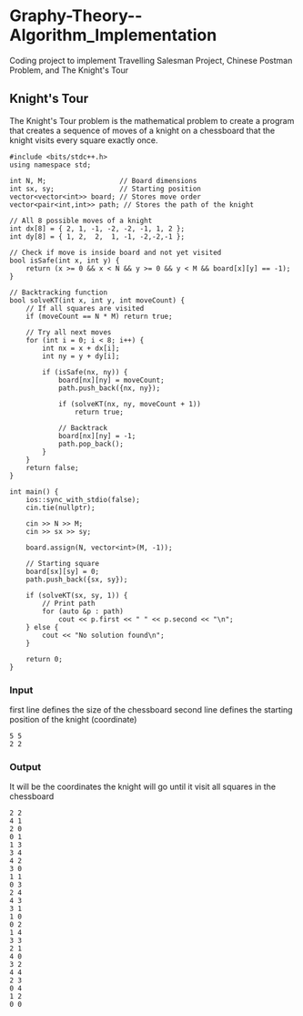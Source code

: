 # Graphy-Theory--Algorithm_Implementation
Coding project to implement Travelling Salesman Project, Chinese Postman Problem, and The Knight's Tour

## Knight's Tour
The Knight's Tour problem is the mathematical problem to create a program that creates a sequence of moves of a knight on a chessboard that the knight visits every square exactly once.
```
#include <bits/stdc++.h>
using namespace std;

int N, M;                  // Board dimensions
int sx, sy;                // Starting position
vector<vector<int>> board; // Stores move order
vector<pair<int,int>> path; // Stores the path of the knight

// All 8 possible moves of a knight
int dx[8] = { 2, 1, -1, -2, -2, -1, 1, 2 };
int dy[8] = { 1, 2,  2,  1, -1, -2,-2,-1 };

// Check if move is inside board and not yet visited
bool isSafe(int x, int y) {
    return (x >= 0 && x < N && y >= 0 && y < M && board[x][y] == -1);
}

// Backtracking function
bool solveKT(int x, int y, int moveCount) {
    // If all squares are visited
    if (moveCount == N * M) return true;

    // Try all next moves
    for (int i = 0; i < 8; i++) {
        int nx = x + dx[i];
        int ny = y + dy[i];

        if (isSafe(nx, ny)) {
            board[nx][ny] = moveCount;
            path.push_back({nx, ny});

            if (solveKT(nx, ny, moveCount + 1))
                return true;

            // Backtrack
            board[nx][ny] = -1;
            path.pop_back();
        }
    }
    return false;
}

int main() {
    ios::sync_with_stdio(false);
    cin.tie(nullptr);

    cin >> N >> M;
    cin >> sx >> sy;

    board.assign(N, vector<int>(M, -1));

    // Starting square
    board[sx][sy] = 0;
    path.push_back({sx, sy});

    if (solveKT(sx, sy, 1)) {
        // Print path
        for (auto &p : path)
            cout << p.first << " " << p.second << "\n";
    } else {
        cout << "No solution found\n";
    }

    return 0;
}
```
### Input
first line defines the size of the chessboard
second line defines the starting position of the knight (coordinate)
```
5 5
2 2
```
### Output
It will be the coordinates the knight will go until it visit all squares in the chessboard
```
2 2
4 1
2 0
0 1
1 3
3 4
4 2
3 0
1 1
0 3
2 4
4 3
3 1
1 0
0 2
1 4
3 3
2 1
4 0
3 2
4 4
2 3
0 4
1 2
0 0
```
